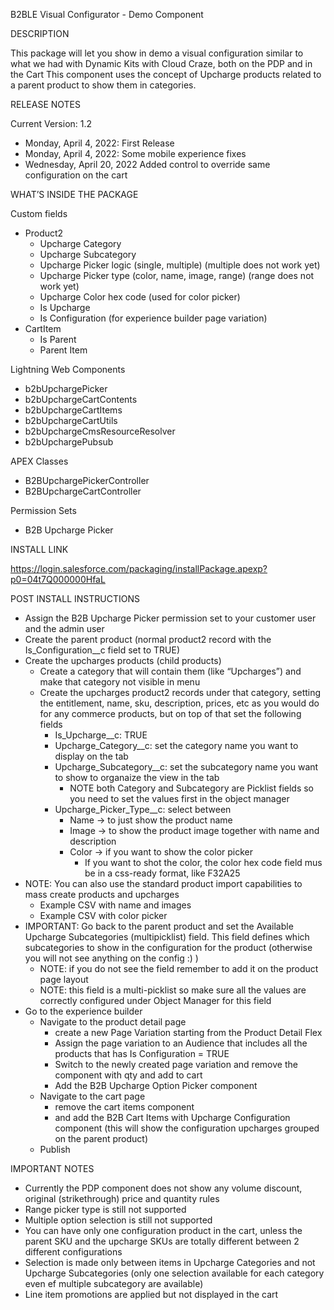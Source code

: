 B2BLE Visual Configurator - Demo Component

DESCRIPTION

This package will let you show in demo a visual configuration similar to what we had with Dynamic Kits with Cloud Craze, both on the PDP and in the Cart
This component uses the concept of Upcharge products related to a parent product to show them in categories.

RELEASE NOTES

Current Version: 1.2

* Monday, April 4, 2022: First Release
* Monday, April 4, 2022: Some mobile experience fixes
* Wednesday, April 20, 2022 Added control to override same configuration on the cart


WHAT’S INSIDE THE PACKAGE

Custom fields

* Product2
    * Upcharge Category
    * Upcharge Subcategory
    * Upcharge Picker logic (single, multiple) (multiple does not work yet)
    * Upcharge Picker type (color, name, image, range) (range does not work yet)
    * Upcharge Color hex code (used for color picker)
    * Is Upcharge
    * Is Configuration (for experience builder page variation)
* CartItem
    * Is Parent
    * Parent Item

Lightning Web Components

* b2bUpchargePicker
* b2bUpchargeCartContents
* b2bUpchargeCartItems
* b2bUpchargeCartUtils
* b2bUpchargeCmsResourceResolver
* b2bUpchargePubsub

APEX Classes

* B2BUpchargePickerController
* B2BUpchargeCartController

Permission Sets

* B2B Upcharge Picker


INSTALL LINK

https://login.salesforce.com/packaging/installPackage.apexp?p0=04t7Q000000HfaL

POST INSTALL INSTRUCTIONS

* Assign the B2B Upcharge Picker permission set to your customer user and the admin user
* Create the parent product (normal product2 record with the Is_Configuration__c field set to TRUE)
* Create the upcharges products (child products)
    * Create a category that will contain them (like “Upcharges”) and make that category not visible in menu
    * Create the upcharges product2 records under that category, setting the entitlement, name, sku, description, prices, etc as you would do for any commerce products, but on top of that set the following fields
        * Is_Upcharge__c: TRUE
        * Upcharge_Category__c: set the category name you want to display on the tab
        * Upcharge_Subcategory__c: set the subcategory name you want to show to organaize the view in the tab
            * NOTE both Category and Subcategory are Picklist fields so you need to set the values first in the object manager
        * Upcharge_Picker_Type__c: select between 
            * Name → to just show the product name
            * Image → to show the product image together with name and description
            * Color → if you want to show the color picker
                * If you want to shot the color, the color hex code field mus be in a css-ready format, like F32A25
* NOTE: You can also use the standard product import capabilities to mass create products and upcharges
    * Example CSV with name and images
    * Example CSV with color picker
* IMPORTANT: Go back to the parent product and set the Available Upcharge Subcategories (multipicklist) field. This field defines which subcategories to show in the configuration for the product (otherwise you will not see anything on the config :) )
    * NOTE: if you do not see the field remember to add it on the product page layout
    * NOTE: this field is a multi-picklist so make sure all the values are correctly configured under Object Manager for this field
* Go to the experience builder
    * Navigate to the product detail page
        * create a new Page Variation starting from the Product Detail Flex
        * Assign the page variation to an Audience that includes all the products that has Is Configuration = TRUE
        * Switch to the newly created page variation and remove the component with qty and add to cart
        * Add the B2B Upcharge Option Picker component
    * Navigate to the cart page
        * remove the cart items component
        * and add the B2B Cart Items with Upcharge Configuration component (this will show the configuration upcharges grouped on the parent product)
    * Publish


IMPORTANT NOTES

* Currently the PDP component does not show any volume discount, original (strikethrough) price and quantity rules
* Range picker type is still not supported
* Multiple option selection is still not supported
* You can have only one configuration product in the cart, unless the parent SKU and the upcharge SKUs are totally different between 2 different configurations
* Selection is made only between items in Upcharge Categories and not Upcharge Subcategories (only one selection available for each category even ef multiple subcategory are available)
* Line item promotions are applied but not displayed in the cart

